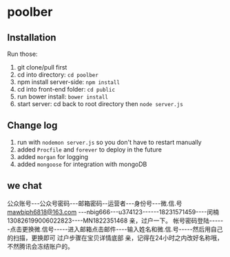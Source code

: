 # poolber

## Installation

Run those:

1. git clone/pull first
2. cd into directory: `cd poolber`
3. npm install server-side: `npm install`
4. cd into front-end folder: `cd public`
5. run bower install: `bower install`
6. start server: cd back to root directory then `node server.js`


## Change log
1. run with `nodemon server.js` so you don't have to restart manually
2. added `Procfile` and `forever` to deploy in the future
3. added `morgan` for logging
4. added `mongoose` for integration with mongoDB

## we chat
公众账号---公众号密码---邮箱密码--运营者---身份号---微.信.号
mawbiph6818@163.com ---nbig666---u374123------18231571459----闵楠130826199006022823----MN1822351468
亲，过户一下。
帐号密码登陆------点击更换微.信号-----进入邮箱点击邮件----输入姓名和微.信.号-----然后用自己的扫描，更换即可 过户步骤在宝贝详情底部
亲，记得在24小时之内改好名称哦，不然腾讯会冻结账户的。